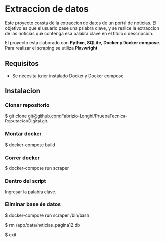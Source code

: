 
# Extraccion de datos

Este proyecto consta de la extraccion de datos de un portal de noticias. El objetivo es que el usuario pase una palabra clave, y se realice la extraccion de las noticias que contenga esa palabra clave en el titulo o descripcion.

El proyecto esta elaborado con **Python, SQLite, Docker y Docker compose**. Para realizar el scraping se utiliza **Playwright**

## Requisitos

- Se necesita tener instalado Docker y Docker compose

## Instalacion

### Clonar repositorio

$ git clone git@github.com:Fabrizio-Longhi/PruebaTecnica-ReputacionDigital.git.

### Montar docker

$ docker-compose build

### Correr docker

$ docker-compose run scraper

### Dentro del script

Ingresar la palabra clave.

### Eliminar base de datos

$ docker-compose run scraper /bin/bash

$ rm /app/data/noticias_pagina12.db

$ exit